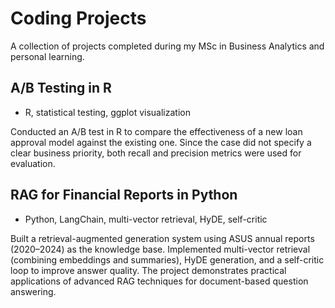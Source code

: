 # Coding Projects

A collection of projects completed during my MSc in Business Analytics and personal learning.

## A/B Testing in R
- R, statistical testing, ggplot visualization  

Conducted an A/B test in R to compare the effectiveness of a new loan approval model against the existing one. Since the case did not specify a clear business priority, both recall and precision metrics were used for evaluation.  

## RAG for Financial Reports in Python
- Python, LangChain, multi-vector retrieval, HyDE, self-critic  

Built a retrieval-augmented generation system using ASUS annual reports (2020–2024) as the knowledge base. Implemented multi-vector retrieval (combining embeddings and summaries), HyDE generation, and a self-critic loop to improve answer quality. The project demonstrates practical applications of advanced RAG techniques for document-based question answering.  



